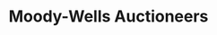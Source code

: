 ---
title: "Moody-Wells Auctioneers"
url: /mesquite/moody-wells-auctioneers/
shop: Gebrauchtwaren
---